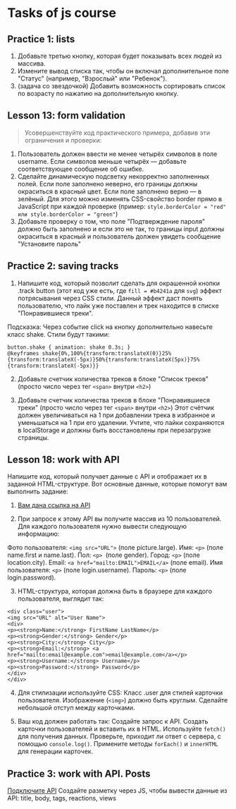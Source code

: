 # Tasks of js course

## Practice 1: lists ##  

1. Добавьте третью кнопку, которая будет показывать всех людей из массива.
2. Измените вывод списка так, чтобы он включал дополнительное поле "Статус" (например, "Взрослый" или "Ребенок").
3. (задача со звездочкой) Добавить возможность сортировать список по возрасту по нажатию на дополнительную кнопку.

## Lesson 13: form validation ##  

> Усовершенствуйте код практического примера, добавив эти ограничения и проверки:

1. Пользователь должен ввести не менее четырёх символов в поле username. Если символов меньше четырёх — добавьте соответствующее сообщение об ошибке.
2. Сделайте динамическую подсветку некорректно заполненных полей. Если поле заполнено неверно, его границы должны окраситься в красный цвет. Если поле заполнено верно — в зелёный. Для этого можно изменять CSS-свойство border прямо в JavaScript при каждой проверке (пример: `style.borderColor = "red" или style.borderColor = "green"`)
3. Добавьте проверку о том, что поле "Подтверждение пароля" должно быть заполнено и если это не так, то границы input должны окраситься в красный и пользователь должен увидеть сообщение "Установите пароль"

## Practice 2: saving tracks ##

1. Напишите код, который позволит сделать для окрашенной кнопки .track button (этот код уже есть, где `fill = #b4241a` для `svg`) эффект потрясывания через CSS стили. Данный эффект даст понять пользователю, что лайк уже поставлен и трек находится в списке "Понравившиеся треки".

Подсказка: Через событие click на кнопку дополнительно навесьте класс shake. Стили будут такими:
```
button.shake { animation: shake 0.3s; }
@keyframes shake{0%,100%{transform:translateX(0)}25%{transform:translateX(-5px)}50%{transform:translateX(5px)}75%{transform:translateX(-5px)}}
```

2. Добавьте счетчик количества треков в блоке "Список треков" (просто число через тег `<span>` внутри `<h2>`)

3. Добавьте счетчик количества треков в блоке "Понравившиеся треки" (просто число через тег `<span>` внутри `<h2>`) 
Этот счётчик должен увеличиваться на 1 при добавлении трека в избранное и уменьшаться на 1 при его удалении. Учтите, что лайки сохраняются в localStorage и должны быть восстановлены при перезагрузке страницы.

## Lesson 18: work with API ##

Напишите код, который получает данные с API и отображает их в заданной HTML-структуре. Вот основные данные, которые помогут вам выполнить задание:

1. [Вам дана ссылка на API](https://randomuser.me/api/?results=10)

2. При запросе к этому API вы получите массив из 10 пользователей. Для каждого пользователя нужно вывести следующую информацию:

Фото пользователя: `<img src="URL">` (поле picture.large).
Имя: `<p>` (поле name.first и name.last).
Пол: `<p> `(поле gender).
Город: `<p>` (поле location.city).
Email: `<a href="mailto:EMAIL">EMAIL</a>` (поле email).
Имя пользователя: `<p>` (поле login.username).
Пароль: `<p>` (поле login.password).

3. HTML-структура, которая должна быть в браузере для каждого пользователя, выглядит так:
```
<div class="user">
<img src="URL" alt="User Name">
<div>
<p><strong>Name:</strong> FirstName LastName</p>
<p><strong>Gender:</strong> Gender</p>
<p><strong>City:</strong> City</p>
<p><strong>Email:</strong> <a href="mailto:email@example.com">email@example.com</a></p>
<p><strong>Username:</strong> Username</p>
<p><strong>Password:</strong> Password</p>
</div>
</div>
```
4. Для стилизации используйте CSS:
Класс .user для стилей карточки пользователя.
Изображение (`<img>`) должно быть круглым.
Сделайте небольшой отступ между карточками.

5. Ваш код должен работать так:
Создайте запрос к API.
Создать карточки пользователей и вставить их в HTML.
Используйте `fetch()` для получения данных.
Проверьте, приходит ли ответ с сервера, с помощью `console.log()`.
Примените методы `forEach()` и `innerHTML` для генерации карточек.

## Practice 3: work with API. Posts ##

[Подключите API](https://dummyjson.com/posts)
Создайте разметку через JS, чтобы вывести данные из API: title, body, tags, reactions, views
